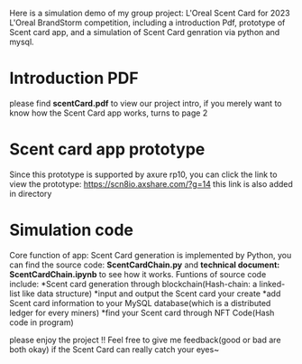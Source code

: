 Here is a simulation demo of my group project: L'Oreal Scent Card for 2023 L'Oreal BrandStorm competition, including a introduction Pdf, prototype of Scent card app, and a simulation of Scent Card genration via python and mysql. 

# Introduction PDF
please find **scentCard.pdf** to view our project intro, if you merely want to know how the Scent Card app works, turns to page 2

# Scent card app prototype
Since this prototype is supported by axure rp10, you can click the link to view the prototype:
https://scn8io.axshare.com/?g=14
this link is also added in directory

# Simulation code
Core function of app: Scent Card generation is implemented by Python, you can find the source code: **ScentCardChain.py** and **technical document: ScentCardChain.ipynb** to see how it works.
Funtions of source code include:
*Scent card generation through blockchain(Hash-chain: a linked-list like data structure)
*input and output the Scent card your create
*add Scent card information to your MySQL database(which is a distributed ledger for every miners)
*find your Scent card through NFT Code(Hash code in program)

please enjoy the project !! Feel free to give me feedback(good or bad are both okay) if the Scent Card can really catch your eyes~

